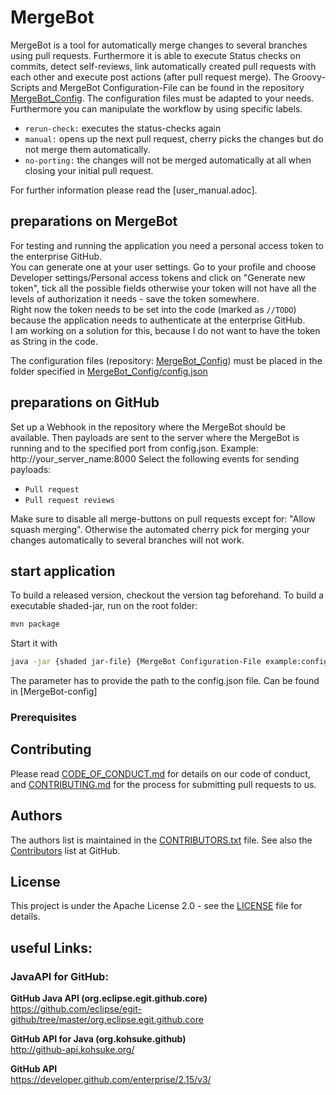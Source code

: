 # MergeBot

[MergeBot_Config]: https://github.com/allianz/MergeBot_Config
[MergeBot_Config/config.json]: https://github.com/allianz/MergeBot_Config/blob/main/config.json

MergeBot is a tool for automatically merge changes to several branches using pull requests.
Furthermore it is able to execute Status checks on commits, detect self-reviews, link automatically created pull requests with each other and execute post actions (after pull request merge).
The Groovy-Scripts and MergeBot Configuration-File can be found in the repository [MergeBot_Config][MergeBot_Config].
The configuration files must be adapted to your needs.
Furthermore you can manipulate the workflow by using specific labels.

* `rerun-check:` executes the status-checks again
* `manual:` opens up the next pull request, cherry picks the changes but do not merge them automatically.  
* `no-porting:` the changes will not be merged automatically at all when closing your initial pull request.  

For further information please read the [user_manual.adoc].

## preparations on MergeBot
For testing and running the application you need a personal access token to the enterprise GitHub.  
You can generate one at your user settings. Go to your profile and choose Developer settings/Personal access tokens and click on "Generate new token", tick all the possible fields otherwise your token will not have all the levels of authorization it needs - save the token somewhere.   
Right now the token needs to be set into the code (marked as `//TODO`) because the application needs to authenticate at the enterprise GitHub.  
I am working on a solution for this, because I do not want to have the token as String in the code. 

The configuration files (repository: [MergeBot_Config][MergeBot_Config]) must be placed in the folder specified in [MergeBot_Config/config.json][MergeBot_Config/config.json]

## preparations on GitHub
Set up a Webhook in the repository where the MergeBot should be available. Then payloads are sent to the server where the MergeBot is running and to the specified port from config.json.
Example: http://your_server_name:8000
Select the following events for sending payloads:

* `Pull request`
* `Pull request reviews`

Make sure to disable all merge-buttons on pull requests except for: "Allow squash merging".
Otherwise the automated cherry pick for merging your changes automatically to several branches will not work.

## start application
To build a released version, checkout the version tag beforehand.
To build a executable shaded-jar, run on the root folder:
```bash
mvn package
```
Start it with 
```bash 
java -jar {shaded jar-file} {MergeBot Configuration-File example:config.json}
```
The parameter has to provide the path to the config.json file. Can be found in [MergeBot-config]

### Prerequisites

## Contributing

Please read [CODE_OF_CONDUCT.md](CODE_OF_CONDUCT.md) for details on our code of conduct, and [CONTRIBUTING.md](CONTRIBUTING.md) for the process for submitting pull requests to us.

## Authors

The authors list is maintained in the [CONTRIBUTORS.txt](CONTRIBUTORS.txt) file.
See also the [Contributors](https://github.com/allianz/MergeBot/graphs/contributors) list at GitHub.

## License

This project is under the Apache License 2.0 - see the [LICENSE](LICENSE) file for details.  

## useful Links:  
### JavaAPI for GitHub:  
**GitHub Java API (org.eclipse.egit.github.core)**   
https://github.com/eclipse/egit-github/tree/master/org.eclipse.egit.github.core

**GitHub API for Java (org.kohsuke.github)**  
http://github-api.kohsuke.org/  

**GitHub API**  
https://developer.github.com/enterprise/2.15/v3/  

[MergeBot - config]: https://github.com/allianz/MergeBot_Config
